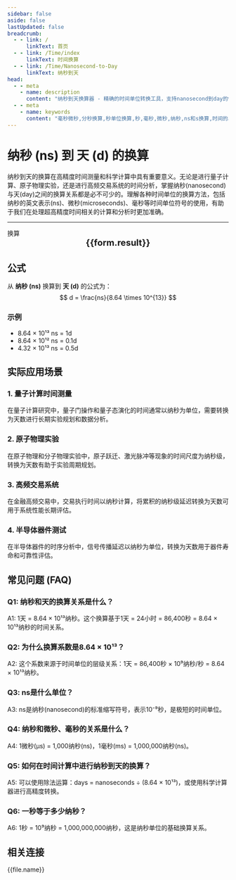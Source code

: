 ```yaml
---
sidebar: false
aside: false
lastUpdated: false
breadcrumb:
  - - link: /
      linkText: 首页
  - - link: /Time/index
      linkText: 时间换算
  - - link: /Time/Nanosecond-to-Day
      linkText: 纳秒到天
head:
  - - meta
    - name: description
      content: "纳秒到天换算器 - 精确的时间单位转换工具，支持nanosecond到day的快速换算。提供纳秒(ns)、微秒、毫秒、秒等时间单位的换算关系，适用于量子计算、原子物理等高精度时间测量场景。在线时间换算器，支持ns和s换算。"
  - - meta
    - name: keywords
      content: "毫秒微秒,分秒换算,秒单位换算,秒,毫秒,微秒,纳秒,ns和s换算,时间的单位,秒的换算,一微秒等于多少秒,微秒和纳秒,微秒单位,ms单位,一毫秒,ns是什么单位,秒单位,微妙和秒的换算,一秒多少毫秒,纳秒和微秒,秒换算,时间换算单位,us是多少秒,多少毫秒等于一秒,纳秒和秒的换算,一秒是多少毫秒,秒的单位,一毫秒等于多少秒,时间单位换算,nanosecond,ms是什么单位,microseconds,时间单位,微秒,秒,一秒等于多少毫秒,毫秒和秒的换算"
---
```

# 纳秒 (ns) 到 天 (d) 的换算

纳秒到天的换算在高精度时间测量和科学计算中具有重要意义。无论是进行量子计算、原子物理实验，还是进行高频交易系统的时间分析，掌握纳秒(nanosecond)与天(day)之间的换算关系都是必不可少的。理解各种时间单位的换算方法，包括纳秒的英文表示(ns)、微秒(microseconds)、毫秒等时间单位符号的使用，有助于我们在处理超高精度时间相关的计算和分析时更加准确。

---
<script setup>
import { onMounted, reactive, inject, ref } from 'vue'
import { NButton,NForm ,NFormItem,NInput,NInputNumber,NSelect,NCard,useMessage,NGrid ,NGi  } from 'naive-ui'
import { defineClientComponent } from 'vitepress'
import { Time } from '../files';

const convert = inject('convert')
const seoKey = ['ns','day','天','纳秒','天','时间单位换算','时间换算','毫秒微秒','分秒换算','秒单位换算','秒','毫秒','微秒','纳秒','ns和s换算','时间的单位','秒的换算','一微秒等于多少秒','微秒和纳秒','微秒单位','ms单位','一毫秒','ns是什么单位','秒单位','微妙和秒的换算','一秒多少毫秒','纳秒和微秒','秒换算','时间换算单位','us是多少秒','多少毫秒等于一秒','纳秒和秒的换算','一秒是多少毫秒','秒的单位','一毫秒等于多少秒','时间单位换算','nanosecond','ms是什么单位','microseconds','时间单位','微秒','秒','一秒等于多少毫秒','毫秒和秒的换算']
const form = reactive({
  number: null,
  result: '',
  title: '纳秒到天换算器'
})

const convertHandler = () => {
  if (form.number !== null && !isNaN(form.number)) {
    const convertedValue = parseFloat(form.number) / 86400000000000
    form.result = `${form.number}ns = ${convertedValue.toFixed(14)}d`
  } else {
    form.result = '请输入有效的数值。'
  }
}
</script>

<n-form size="large" :model="form">
  <n-form-item label="纳秒 (ns)">
    <n-input-number v-model:value="form.number" placeholder="输入纳秒" style="width: 100%" />
  </n-form-item>
  <n-form-item>
    <n-button type="info" @click="convertHandler" block>换算</n-button>
  </n-form-item>
</n-form>

<n-card :title="form.title" size="small" embedded :bordered="false" hoverable>
  <div  style="text-align:center;font-size:20px;">
    <strong>{{form.result}}</strong>
  </div>
  <template #footer>
    <div style="font-size: 12px; color: #666; margin-top: 10px;">
      <span v-for="(keyword, index) in seoKey" :key="index">
        {{ keyword }}<span v-if="index < seoKey.length - 1">, </span>
      </span>
    </div>
  </template>
</n-card>

## 公式

从 **纳秒 (ns)** 换算到 **天 (d)** 的公式为：
$$ d = \frac{ns}{8.64 \times 10^{13}} $$

### 示例
- 8.64 × 10¹³ ns = 1d
- 8.64 × 10¹² ns = 0.1d
- 4.32 × 10¹³ ns = 0.5d

## 实际应用场景

### 1. 量子计算时间测量
在量子计算研究中，量子门操作和量子态演化的时间通常以纳秒为单位，需要转换为天数进行长期实验规划和数据分析。

### 2. 原子物理实验
在原子物理和分子物理实验中，原子跃迁、激光脉冲等现象的时间尺度为纳秒级，转换为天数有助于实验周期规划。

### 3. 高频交易系统
在金融高频交易中，交易执行时间以纳秒计算，将累积的纳秒级延迟转换为天数可用于系统性能长期评估。

### 4. 半导体器件测试
在半导体器件的时序分析中，信号传播延迟以纳秒为单位，转换为天数用于器件寿命和可靠性评估。

## 常见问题 (FAQ)

### Q1: 纳秒和天的换算关系是什么？
A1: 1天 = 8.64 × 10¹³纳秒。这个换算基于1天 = 24小时 = 86,400秒 = 8.64 × 10¹³纳秒的时间关系。

### Q2: 为什么换算系数是8.64 × 10¹³？
A2: 这个系数来源于时间单位的层级关系：1天 = 86,400秒 × 10⁹纳秒/秒 = 8.64 × 10¹³纳秒。

### Q3: ns是什么单位？
A3: ns是纳秒(nanosecond)的标准缩写符号，表示10⁻⁹秒，是极短的时间单位。

### Q4: 纳秒和微秒、毫秒的关系是什么？
A4: 1微秒(μs) = 1,000纳秒(ns)，1毫秒(ms) = 1,000,000纳秒(ns)。

### Q5: 如何在时间计算中进行纳秒到天的换算？
A5: 可以使用除法运算：days = nanoseconds ÷ (8.64 × 10¹³)，或使用科学计算器进行高精度转换。

### Q6: 一秒等于多少纳秒？
A6: 1秒 = 10⁹纳秒 = 1,000,000,000纳秒，这是纳秒单位的基础换算关系。
## 相关连接
<n-grid x-gap="12" :cols="2">
  <n-gi v-for="(file, index) in Time" :key="index">
    <n-button
      text
      tag="a"
      :href="file.path"
      type="info"
    >
      {{file.name}}
    </n-button>
  </n-gi>
</n-grid>